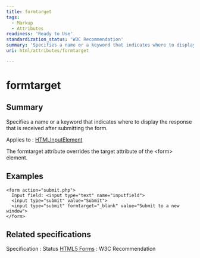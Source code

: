 ```yaml
---
title: formtarget
tags:
  - Markup
  - Attributes
readiness: 'Ready to Use'
standardization_status: 'W3C Recommendation'
summary: 'Specifies a name or a keyword that indicates where to display the response that is received after submitting the form.'
uri: html/attributes/formtarget

---
```

# formtarget

## Summary

Specifies a name or a keyword that indicates where to display the response that is received after submitting the form.

Applies to
:   [HTMLInputElement](/html/elements/input)

The formtarget attribute overrides the target attribute of the \<form\> element.

## Examples

``` {.html}
<form action="submit.php">
  Input field: <input type="text" name="inputfield">
  <input type="submit" value="Submit">
  <input type="submit" formtarget="_blank" value="Submit to a new window">
</form>
```

## Related specifications

Specification
:   Status
[HTML5 Forms](http://www.w3.org/TR/html5/forms.html)
:   W3C Recommendation

